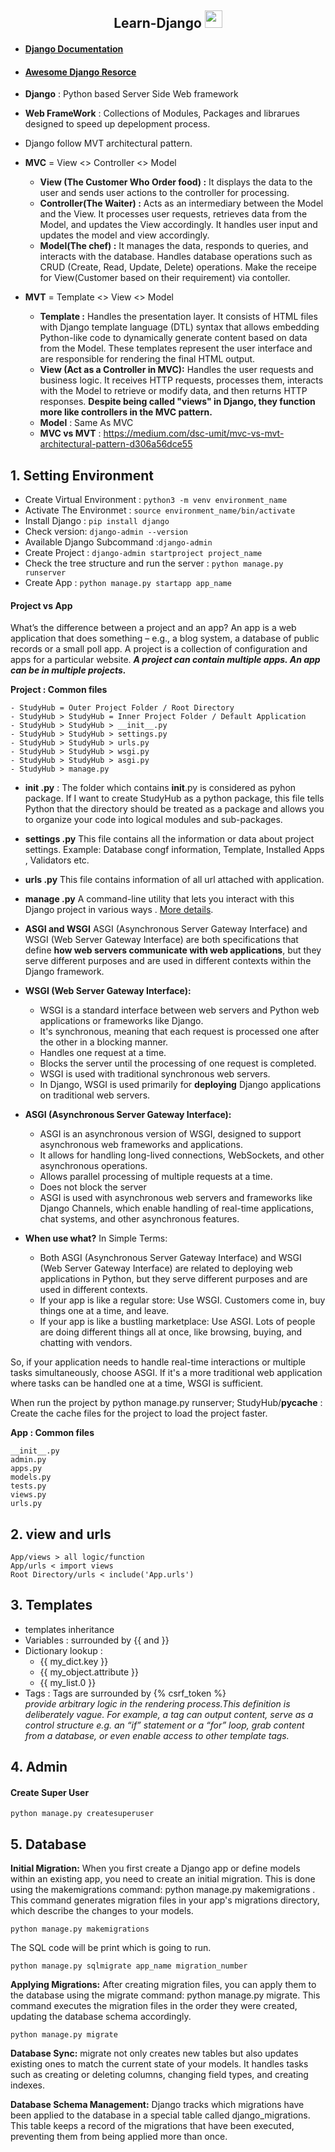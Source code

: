 <p align="center">
  <h2 align="center"> Learn-Django <img src="https://media.giphy.com/media/hvRJCLFzcasrR4ia7z/giphy.gif" width="28"></h2> 
</p>

- #### [Django Documentation](https://docs.djangoproject.com/en/5.0/)
- #### [Awesome Django Resorce](https://github.com/wsvincent/awesome-django?tab=readme-ov-file#resources)

- **Django** : Python based Server Side Web framework
- **Web FrameWork** : Collections of Modules, Packages and librarues designed to speed up depelopment process.
- Django follow MVT architectural pattern.
- **MVC** = View <> Controller <> Model
  - **View (The Customer Who Order food) :** It displays the data to the user and sends user actions to the controller for processing.
  - **Controller(The Waiter) :** Acts as an intermediary between the Model and the View. It processes user requests, retrieves data from the Model, and updates the View accordingly. It handles user input and updates the model and view accordingly.
  - **Model(The chef) :** It manages the data, responds to queries, and interacts with the database. Handles database operations such as CRUD (Create, Read, Update, Delete) operations. Make the receipe for View(Customer based on their requirement) via contoller.
- **MVT** = Template <> View <> Model
  - **Template :** Handles the presentation layer. It consists of HTML files with Django template language (DTL) syntax that allows embedding Python-like code to dynamically generate content based on data from the Model. These templates represent the user interface and are responsible for rendering the final HTML output.
  - **View (Act as a Controller in MVC):** Handles the user requests and business logic. It receives HTTP requests, processes them, interacts with the Model to retrieve or modify data, and then returns HTTP responses. **Despite being called "views" in Django, they function more like controllers in the MVC pattern.**
  - **Model** : Same As MVC
  - **MVC vs MVT** : https://medium.com/dsc-umit/mvc-vs-mvt-architectural-pattern-d306a56dce55

## 1. Setting Environment

- Create Virtual Environment : `python3 -m venv environment_name`
- Activate The Environmet : `source environment_name/bin/activate`
- Install Django : `pip install django`
- Check version: `django-admin --version`
- Available Django Subcommand :`django-admin`
- Create Project : `django-admin startproject project_name`
- Check the tree structure and run the server : `python manage.py runserver`
- Create App : `python manage.py startapp app_name`

#### Project vs App

What’s the difference between a project and an app? An app is a web application that does something – e.g., a blog system, a database of public records or a small poll app. A project is a collection of configuration and apps for a particular website.
**_A project can contain multiple apps. An app can be in multiple projects._**

**Project : Common files**
```
- StudyHub = Outer Project Folder / Root Directory
- StudyHub > StudyHub = Inner Project Folder / Default Application
- StudyHub > StudyHub > __init__.py 
- StudyHub > StudyHub > settings.py 
- StudyHub > StudyHub > urls.py 
- StudyHub > StudyHub > wsgi.py
- StudyHub > StudyHub > asgi.py 
- StudyHub > manage.py
```

- **__init__ .py** : The folder which contains __init__.py is considered as pyhon package. If I want to create StudyHub as a python package, this file tells Python that the directory should be treated as a package and allows you to organize your code into logical modules and sub-packages.

- **settings .py**
This file contains all the information or data about project settings. Example: Database congf information, Template, Installed Apps , Validators etc.

- **urls .py**
This file contains information of  all url attached with application.

- **manage .py**
A command-line utility that lets you interact with this Django project in various ways . [More details](https://docs.djangoproject.com/en/5.0/ref/django-admin/).

- **ASGI and WSGI**
ASGI (Asynchronous Server Gateway Interface) and WSGI (Web Server Gateway Interface) are both specifications that define **how web servers communicate with web applications**, but they serve different purposes and are used in different contexts within the Django framework.

- **WSGI (Web Server Gateway Interface):**
  - WSGI is a standard interface between web servers and Python web applications or frameworks like Django.
  - It's synchronous, meaning that each request is processed one after the other in a blocking manner.
  - Handles one request at a time.
  - Blocks the server until the processing of one request is completed.
  - WSGI is used with traditional synchronous web servers.
  - In Django, WSGI is used primarily for **deploying** Django applications on traditional web servers.

- **ASGI (Asynchronous Server Gateway Interface):**
  - ASGI is an asynchronous version of WSGI, designed to support asynchronous web frameworks and applications.
  - It allows for handling long-lived connections, WebSockets, and other asynchronous operations.
  - Allows parallel processing of multiple requests at a time.
  - Does not block the server
  - ASGI is used with asynchronous web servers and frameworks like Django Channels, which enable handling of real-time applications, chat systems, and other asynchronous features.

- **When use what?** 
  In Simple Terms:
  - Both ASGI (Asynchronous Server Gateway Interface) and WSGI (Web Server Gateway Interface) are related to deploying web applications in Python, but they serve different purposes and are used in different contexts.
  - If your app is like a regular store: Use WSGI. Customers come in, buy things one at a time, and leave.
  - If your app is like a bustling marketplace: Use ASGI. Lots of people are doing different things all at once, like browsing, buying, and chatting with vendors.


So, if your application needs to handle real-time interactions or multiple tasks simultaneously, choose ASGI. If it's a more traditional web application where tasks can be handled one at a time, WSGI is sufficient.

When run the project by  python manage.py runserver; StudyHub/__pycache__ : Create the cache files for the project to load the project faster.


**App : Common files**

```
__init__.py
admin.py
apps.py
models.py
tests.py
views.py
urls.py
```

## 2. view and urls

```
App/views > all logic/function
App/urls < import views
Root Directory/urls < include('App.urls')
```

## 3. Templates

- templates inheritance
- Variables : surrounded by {{ and }}
- Dictionary lookup :
  - {{ my_dict.key }}
  - {{ my_object.attribute }}
  - {{ my_list.0 }}
- Tags : Tags are surrounded by {% csrf_token %} \
   _provide arbitrary logic in the rendering process.This definition is deliberately vague. For example, a tag can output content, serve as a control structure e.g. an “if” statement or a “for” loop, grab content from a database, or even enable access to other template tags._

## 4. Admin

#### Create Super User

```
python manage.py createsuperuser
```

## 5. Database

**Initial Migration:** When you first create a Django app or define models within an existing app, you need to create an initial migration. This is done using the makemigrations command: python manage.py makemigrations . This command generates migration files in your app's migrations directory, which describe the changes to your models.

`python manage.py makemigrations`

The SQL code will be print which is going to run.

`python manage.py sqlmigrate app_name migration_number`

**Applying Migrations:** After creating migration files, you can apply them to the database using the migrate command: python manage.py migrate. This command executes the migration files in the order they were created, updating the database schema accordingly.

`python manage.py migrate`

**Database Sync:** migrate not only creates new tables but also updates existing ones to match the current state of your models. It handles tasks such as creating or deleting columns, changing field types, and creating indexes.

**Database Schema Management:** Django tracks which migrations have been applied to the database in a special table called django_migrations. This table keeps a record of the migrations that have been executed, preventing them from being applied more than once.
